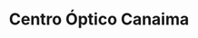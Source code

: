 ---
title: "Centro Óptico Canaima"
url: /ciudad-guayana-puerto-ordaz/centro-optico-canaima/
shop: óptico
---